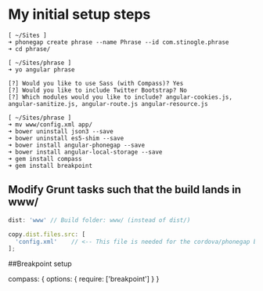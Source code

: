 # My initial setup steps

```
[ ~/Sites ]
➜ phonegap create phrase --name Phrase --id com.stinogle.phrase
➜ cd phrase/

[ ~/Sites/phrase ]
➜ yo angular phrase

[?] Would you like to use Sass (with Compass)? Yes
[?] Would you like to include Twitter Bootstrap? No
[?] Which modules would you like to include? angular-cookies.js, angular-sanitize.js, angular-route.js angular-resource.js

[ ~/Sites/phrase ]
➜ mv www/config.xml app/
➜ bower uninstall json3 --save
➜ bower uninstall es5-shim --save
➜ bower install angular-phonegap --save
➜ bower install angular-local-storage --save
➜ gem install compass
➜ gem install breakpoint
```

## Modify Grunt tasks such that the build lands in www/
```js
dist: 'www' // Build folder: www/ (instead of dist/)

copy.dist.files.src: [
  'config.xml'    // <-- This file is needed for the cordova/phonegap build tool!
];
```

##Breakpoint setup

compass: {
  options: {
    require: ['breakpoint']
  }
}
